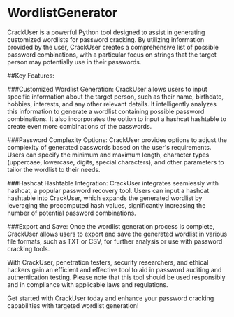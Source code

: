# WordlistGenerator
CrackUser is a powerful Python tool designed to assist in generating customized wordlists for password cracking. By utilizing information provided by the user, CrackUser creates a comprehensive list of possible password combinations, with a particular focus on strings that the target person may potentially use in their passwords.


##Key Features:

###Customized Wordlist Generation: CrackUser allows users to input specific information about the target person, such as their name, birthdate, hobbies, interests, and any other relevant details. It intelligently analyzes this information to generate a wordlist containing possible password combinations. It also incorporates the option to input a hashcat hashtable to create even more combinations of the passwords.

###Password Complexity Options: CrackUser provides options to adjust the complexity of generated passwords based on the user's requirements. Users can specify the minimum and maximum length, character types (uppercase, lowercase, digits, special characters), and other parameters to tailor the wordlist to their needs.

###Hashcat Hashtable Integration: CrackUser integrates seamlessly with hashcat, a popular password recovery tool. Users can input a hashcat hashtable into CrackUser, which expands the generated wordlist by leveraging the precomputed hash values, significantly increasing the number of potential password combinations.

###Export and Save: Once the wordlist generation process is complete, CrackUser allows users to export and save the generated wordlist in various file formats, such as TXT or CSV, for further analysis or use with password cracking tools.

With CrackUser, penetration testers, security researchers, and ethical hackers gain an efficient and effective tool to aid in password auditing and authentication testing. Please note that this tool should be used responsibly and in compliance with applicable laws and regulations.

Get started with CrackUser today and enhance your password cracking capabilities with targeted wordlist generation!
